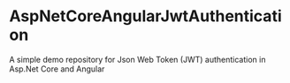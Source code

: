# AspNetCoreAngularJwtAuthentication
A simple demo repository for Json Web Token (JWT) authentication in Asp.Net Core and Angular
